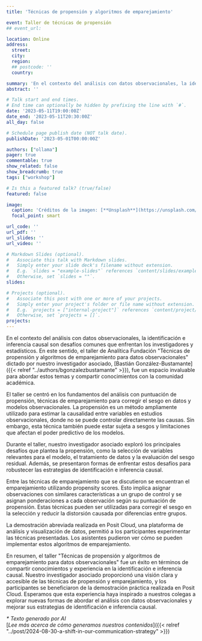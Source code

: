 ```yaml
---
title: 'Técnicas de propensión y algoritmos de emparejamiento'

event: Taller de técnicas de propensión
## event_url: 

location: Online
address:
  street: 
  city: 
  region: 
  ## postcode: ''
  country: 

summary: 'En el contexto del análisis con datos observacionales, la identificación e inferencia causal son desafíos comunes que enfrentan los investigadores y estadísticos. En este sentido, el taller de Analítica Fundación "Técnicas de propensión y algoritmos de emparejamiento para datos observacionales" dictado por nuestro investigador asociado, [Bastián González-Bustamante]({{< relref "../authors/bgonzalezbustamante" >}}), fue un espacio invaluable para abordar estos temas y compartir conocimientos con la comunidad académica.'
abstract: ''

# Talk start and end times.
# End time can optionally be hidden by prefixing the line with `#`.
date: '2023-05-11T19:00:00Z'
date_end: '2023-05-11T20:30:00Z'
all_day: false

# Schedule page publish date (NOT talk date).
publishDate: '2023-05-01T00:00:00Z'

authors: ["ollama"]
pager: true
commentable: true
show_related: false
show_breadcrumb: true
tags: ["workshop"]

# Is this a featured talk? (true/false)
featured: false

image:
  caption: 'Créditos de la imagen: [**Unsplash**](https://unsplash.com/photos/turned-off-macbook-pro-beside-white-ceramic-mug-filled-with-coffee-aOC7TSLb1o8)'
  focal_point: smart

url_code: ''
url_pdf: ''
url_slides: ''
url_video: ''

# Markdown Slides (optional).
#   Associate this talk with Markdown slides.
#   Simply enter your slide deck's filename without extension.
#   E.g. `slides = "example-slides"` references `content/slides/example-slides.md`.
#   Otherwise, set `slides = ""`.
slides:

# Projects (optional).
#   Associate this post with one or more of your projects.
#   Simply enter your project's folder or file name without extension.
#   E.g. `projects = ["internal-project"]` references `content/project/deep-learning/index.md`.
#   Otherwise, set `projects = []`.
projects:
---
```


En el contexto del análisis con datos observacionales, la identificación e inferencia causal son desafíos comunes que enfrentan los investigadores y estadísticos. En este sentido, el taller de Analítica Fundación "Técnicas de propensión y algoritmos de emparejamiento para datos observacionales" dictado por nuestro investigador asociado, [Bastián González-Bustamante]({{< relref "../authors/bgonzalezbustamante" >}}), fue un espacio invaluable para abordar estos temas y compartir conocimientos con la comunidad académica.

El taller se centró en los fundamentos del análisis con puntuación de propensión, técnicas de emparejamiento para corregir el sesgo en datos y modelos observacionales. La propensión es un método ampliamente utilizado para estimar la causalidad entre variables en estudios observacionales, donde no se puede controlar directamente las causas. Sin embargo, esta técnica también puede estar sujeta a sesgos y limitaciones que afectan el poder predictivo de los modelos.

Durante el taller, nuestro investigador asociado exploró los principales desafíos que plantea la propensión, como la selección de variables relevantes para el modelo, el tratamiento de datos y la evaluación del sesgo residual. Además, se presentaron formas de enfrentar estos desafíos para robustecer las estrategias de identificación e inferencia causal.

Entre las técnicas de emparejamiento que se discutieron se encuentran el emparejamiento utilizando propensity scores. Esto implica asignar observaciones con similares características a un grupo de control y se asignan ponderaciones a cada observación según su puntuación de propensión. Estas técnicas pueden ser utilizadas para corregir el sesgo en la selección y reducir la distorsión causada por diferencias entre grupos.

La demostración abreviada realizada en Posit Cloud, una plataforma de análisis y visualización de datos, permitió a los participantes experimentar las técnicas presentadas. Los asistentes pudieron ver cómo se pueden implementar estos algoritmos de emparejamiento.

En resumen, el taller "Técnicas de propensión y algoritmos de emparejamiento para datos observacionales" fue un éxito en términos de compartir conocimientos y experiencia en
la identificación e inferencia causal. Nuestro investigador asociado proporcionó una visión clara y accesible de las técnicas de propensión y emparejamiento, y los
participantes se beneficiaron de la demostración práctica realizada en Posit Cloud. Esperamos que esta experiencia haya inspirado a nuestros colegas a explorar nuevas formas
de abordar el análisis con datos observacionales y mejorar sus estrategias de identificación e inferencia causal.

_* Texto generado por AI_ <br>
[_Lee más acerca de cómo generamos nuestros contenidos_]({{< relref "../post/2024-08-30-a-shift-in-our-communication-strategy" >}})
